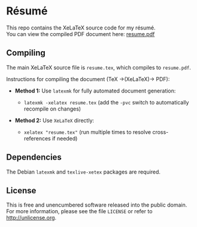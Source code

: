 # Résumé

This repo contains the XeLaTeX source code for my résumé.  
You can view the compiled PDF document here: [resume.pdf](https://kurtjacobson.github.io/Resume/resume.pdf)

## Compiling

The main XeLaTeX source file is `resume.tex`, which compiles to `resume.pdf`.

Instructions for compiling the document (TeX &rarr;(XeLaTeX)&rarr; PDF):

- **Method 1:** Use `latexmk` for fully automated document generation:
    - `latexmk -xelatex resume.tex`
    (add the `-pvc` switch to automatically recompile on changes)

- **Method 2:** Use `XeLaTeX` directly:
    - `xelatex "resume.tex"`
    (run multiple times to resolve cross-references if needed)

## Dependencies

The Debian `latexmk` and `texlive-xetex` packages are required.

## License

This is free and unencumbered software released into the public domain.
For more information, please see the file `LICENSE` or refer to <http://unlicense.org>.
